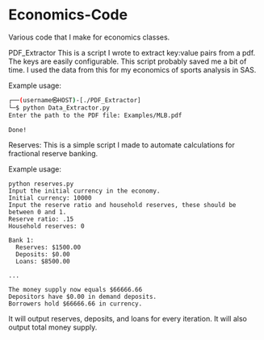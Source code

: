 # Economics-Code
Various code that I make for economics classes.

PDF_Extractor
This is a script I wrote to extract key:value pairs from a pdf. The keys are easily configurable. This script probably saved me a bit of time. I used the data from this for my economics of sports analysis in SAS.

Example usage:
```sh
┌──(username㉿HOST)-[./PDF_Extractor]
└─$ python Data_Extractor.py
Enter the path to the PDF file: Examples/MLB.pdf

Done!
```


Reserves:
This is a simple script I made to automate calculations for fractional reserve banking.

Example usage:
```
python reserves.py
Input the initial currency in the economy.
Initial currency: 10000
Input the reserve ratio and household reserves, these should be between 0 and 1.
Reserve ratio: .15
Household reserves: 0

Bank 1:
  Reserves: $1500.00
  Deposits: $0.00
  Loans: $8500.00
  
...

The money supply now equals $66666.66
Depositors have $0.00 in demand deposits.
Borrowers hold $66666.66 in currency.
```
It will output reserves, deposits, and loans for every iteration.
It will also output total money supply.
